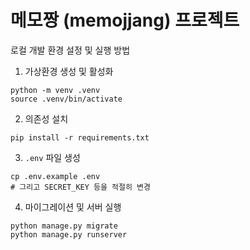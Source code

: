 # 메모짱 (memojjang) 프로젝트

로컬 개발 환경 설정 및 실행 방법

1. 가상환경 생성 및 활성화

```
python -m venv .venv
source .venv/bin/activate
```

2. 의존성 설치

```
pip install -r requirements.txt
```

3. `.env` 파일 생성

```
cp .env.example .env
# 그리고 SECRET_KEY 등을 적절히 변경
```

4. 마이그레이션 및 서버 실행

```
python manage.py migrate
python manage.py runserver
```
